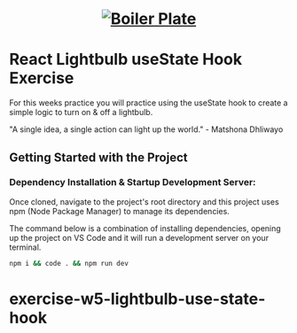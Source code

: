 <h1 align="center">
  <a href="">
    <img src="/src/assets/lightbulb.svg" alt="Boiler Plate">
  </a>
</h1>

# React Lightbulb useState Hook Exercise

For this weeks practice you will practice using the useState hook to create a simple logic to turn on & off a lightbulb.

"A single idea, a single action can light up the world." - Matshona Dhliwayo

## Getting Started with the Project

### Dependency Installation & Startup Development Server:

Once cloned, navigate to the project's root directory and this project uses npm (Node Package Manager) to manage its dependencies.

The command below is a combination of installing dependencies, opening up the project on VS Code and it will run a development server on your terminal.

```bash
npm i && code . && npm run dev
```
# exercise-w5-lightbulb-use-state-hook
